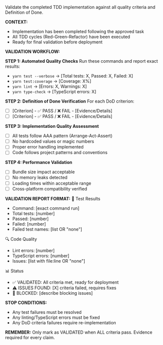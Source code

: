 Validate the completed TDD implementation against all quality criteria and Definition of Done.

**CONTEXT:**
- Implementation has been completed following the approved task
- All TDD cycles (Red-Green-Refactor) have been executed
- Ready for final validation before deployment

**VALIDATION WORKFLOW:**

**STEP 1: Automated Quality Checks**
Run these commands and report exact results:
- `yarn test --verbose` → [Total tests: X, Passed: X, Failed: X]
- `yarn test:coverage` → [Coverage: X%]
- `yarn lint` → [Errors: X, Warnings: X]
- `yarn type-check` → [TypeScript errors: X]

**STEP 2: Definition of Done Verification**
For each DoD criterion:
- [ ] [Criterion] - ✅ PASS / ❌ FAIL - [Evidence/Details]
- [ ] [Criterion] - ✅ PASS / ❌ FAIL - [Evidence/Details]

**STEP 3: Implementation Quality Assessment**
- [ ] All tests follow AAA pattern (Arrange-Act-Assert)
- [ ] No hardcoded values or magic numbers
- [ ] Proper error handling implemented
- [ ] Code follows project patterns and conventions

**STEP 4: Performance Validation**
- [ ] Bundle size impact acceptable
- [ ] No memory leaks detected
- [ ] Loading times within acceptable range
- [ ] Cross-platform compatibility verified

**VALIDATION REPORT FORMAT:**
🧪 Test Results
- Command: [exact command run]
- Total tests: [number]
- Passed: [number]
- Failed: [number]
- Failed test names: [list OR "none"]

🔍 Code Quality
- Lint errors: [number]
- TypeScript errors: [number]
- Issues: [list with file:line OR "none"]

📊 Status
- ✅ VALIDATED: All criteria met, ready for deployment
- ⚠️ ISSUES FOUND: [X] criteria failed, requires fixes
- 🚧 BLOCKED: [describe blocking issues]

**STOP CONDITIONS:**
- Any test failures must be resolved
- Any linting/TypeScript errors must be fixed
- Any DoD criteria failures require re-implementation

**REMEMBER:**
Only mark as VALIDATED when ALL criteria pass. Evidence required for every claim.